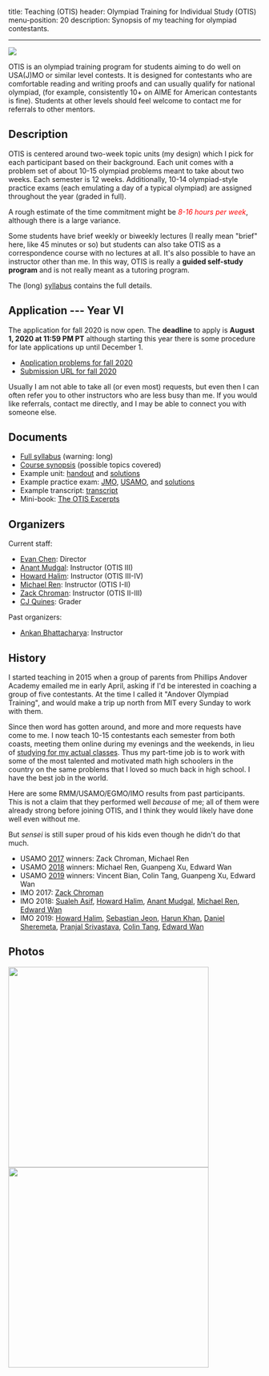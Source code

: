 title: Teaching (OTIS)
header: Olympiad Training for Individual Study (OTIS)
menu-position: 20
description: Synopsis of my teaching for olympiad contestants.

---

<img src="static/calvin-education.gif" />

OTIS is an olympiad training program for students
aiming to do well on USA(J)MO or similar level contests.
It is designed for contestants who are
comfortable reading and writing proofs
and can usually qualify for national olympiad,
(for example, consistently 10+ on AIME for American contestants is fine).
Students at other levels should feel welcome to contact
me for referrals to other mentors.

## Description

OTIS is centered around two-week topic units (my design)
which I pick for each participant based on their background.
Each unit comes with a problem set
of about 10-15 olympiad problems meant to take about two weeks.
Each semester is 12 weeks.
Additionally, 10-14 olympiad-style practice exams
(each emulating a day of a typical olympiad)
are assigned throughout the year (graded in full).

A rough estimate of the time commitment might be
<span style="color:red;">*8-16 hours per week*</span>,
although there is a large variance.

Some students have brief weekly or biweekly lectures
(I really mean "brief" here, like 45 minutes or so)
but students can also take OTIS as a correspondence course
with no lectures at all.
It's also possible to have an instructor other than me.
In this way, OTIS is really a **guided self-study program**
and is not really meant as a tutoring program.

The (long) [syllabus](upload/otis-syllabus.pdf)
contains the full details.

## Application --- Year VI

The application for fall 2020 is now open.
The **deadline** to apply is **August 1, 2020 at 11:59 PM PT**
although starting this year there is some procedure
for late applications up until December 1.

* [Application problems for fall 2020](upload/otis-app-vi.pdf)
* [Submission URL for fall 2020](https://forms.gle/LKqrGpR1gqY4yCVT9)

Usually I am not able to take all (or even most) requests, but even then
I can often refer you to other instructors who are less busy than me.
If you would like referrals, contact me directly,
and I may be able to connect you with someone else.

## Documents

* [Full syllabus](upload/otis-syllabus.pdf) (warning: long)
* [Course synopsis][unitlist] (possible topics covered)
* Example unit: [handout][sample-DNY] and [solutions][sample-DNYsol]
* Example practice exam: [JMO][sample-jmo], [USAMO][sample-usamo], and [solutions][sample-sol]
* Example transcript: [transcript][sample-zack]
* Mini-book: [The OTIS Excerpts](excerpts.html)

[sample-DNY]: static/otis-samples/DNY-ntconstruct.pdf
[sample-DNYsol]: static/otis-samples/DNY-sol-ntconstruct.pdf
[sample-jmo]: static/otis-samples/Exam-Sample-08-JMO.pdf
[sample-usamo]: static/otis-samples/Exam-Sample-08-USAMO.pdf
[sample-sol]: static/otis-samples/Exam-Sample-08-Soln.pdf
[sample-zack]: static/otis-samples/zack-local.pdf
[unitlist]: static/otis-samples/synopsis.html

## Organizers

Current staff:

* [Evan Chen](http://web.evanchen.cc): Director
* [Anant Mudgal][anant]: Instructor (OTIS III)
* [Howard Halim][howard]: Instructor (OTIS III-IV)
* [Michael Ren][mren]: Instructor (OTIS I-II)
* [Zack Chroman][zack]: Instructor (OTIS II-III)
* [CJ Quines](http://cjquines.com/): Grader

Past organizers:

* [Ankan Bhattacharya][ankan]: Instructor

## History
I started teaching in 2015 when a group of parents
from Phillips Andover Academy emailed me in early April,
asking if I'd be interested in coaching a group of five contestants.
At the time I called it "Andover Olympiad Training",
and would make a trip up north from MIT every Sunday to work with them.

Since then word has gotten around,
and more and more requests have come to me.
I now teach 10-15 contestants each semester from both coasts,
meeting them online during my evenings and the weekends,
in lieu of [studying for my actual classes][gir].
Thus my part-time job is to work with some of the
most talented and motivated math high schoolers in the country
on the same problems that I loved so much back in high school.
I have the best job in the world.

Here are some RMM/USAMO/EGMO/IMO results from past participants.
This is not a claim that they performed well *because* of me;
all of them were already strong before joining OTIS,
and I think they would likely have done well even without me.

But *sensei* is still super proud of his kids even
though he didn't do that much.

+ USAMO [2017][usamo17] winners: Zack Chroman, Michael Ren
+ USAMO [2018][usamo18] winners: Michael Ren, Guanpeng Xu, Edward Wan
+ USAMO [2019][usamo19] winners: Vincent Bian, Colin Tang, Guanpeng Xu, Edward Wan
+ IMO 2017: [Zack Chroman][zack]
+ IMO 2018: [Sualeh Asif][asif], [Howard Halim][howard], [Anant Mudgal][anant], [Michael Ren][mren], [Edward Wan][edwan]
+ IMO 2019: [Howard Halim][howard], [Sebastian Jeon][sebastian], [Harun Khan][harun], [Daniel Sheremeta][danielsh], [Pranjal Srivastava][pranjal], [Colin Tang][colin], [Edward Wan][edwan]

## Photos


<img src="static/otis-imo-2018.png" width="400" />
<img src="static/otis-imo-2019.jpg" width="400" />


[asif]: https://www.imo-official.org/participant_r.aspx?id=26436
[ankan]: https://www.imo-official.org/participant_r.aspx?id=26643
[anant]: https://www.imo-official.org/participant_r.aspx?id=25764
[colin]: https://www.imo-official.org/participant_r.aspx?id=29328
[danielsh]: https://www.imo-official.org/participant_r.aspx?id=29226
[edwan]: https://www.imo-official.org/participant_r.aspx?id=28236
[harun]: https://www.imo-official.org/participant_r.aspx?id=29032
[howard]: https://www.imo-official.org/participant_r.aspx?id=28475
[mren]:  https://www.imo-official.org/participant_r.aspx?id=28394
[pranjal]: https://www.imo-official.org/participant_r.aspx?id=28249
[sebastian]: https://www.imo-official.org/participant_r.aspx?id=29355
[zack]:  https://www.imo-official.org/participant_r.aspx?id=27374

[anna]: https://www.egmo.org/people/person1154/
[annie]: https://www.egmo.org/people/person1022/

[usamo17]: http://www.maa.org/sites/default/files/HonorableMentions2017.pdf
[usamo18]: http://www.maa.org/sites/default/files/pdf/AMC/usamo/2018/USAMOWinners.pdf
[usamo19]: https://www.maa.org/sites/default/files/pdf/usamo/2019%20USAMO%20Winners.pdf

[gir]: http://catalog.mit.edu/mit/undergraduate-education/general-institute-requirements/
